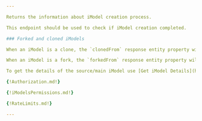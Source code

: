 ```yaml
---

Returns the information about iModel creation process.

This endpoint should be used to check if iModel creation completed.

### Forked and cloned iModels

When an iModel is a clone, the `clonedFrom` response entity property will contain information about the source iModel from which this iModel was created, otherwise it will be `null`. For more information on iModel cloning please refer to the [Clone iModel](https://developer.bentley.com/apis/imodels-v2/operations/clone-imodel/) operation documentation.

When an iModel is a fork, the `forkedFrom` response entity property will contain information about the main iModel from which this iModel was created, otherwise it will be `null`. For more information on iModel forking please refer to the [Fork iModel](https://developer.bentley.com/apis/imodels-v2/operations/fork-imodel/) operation documentation.

To get the details of the source/main iModel use [Get iModel Details](https://developer.bentley.com/apis/imodels-v2/operations/get-imodel-details/) operation with id value taken from `clonedFrom.iModelId` or `forkedFrom.iModelId`.

{!Authorization.md!}

{!iModelsPermissions.md!}

{!RateLimits.md!}

---
```

